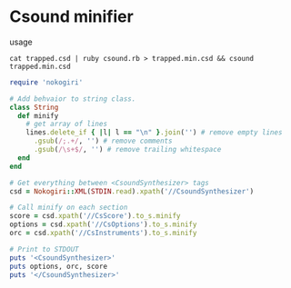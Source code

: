 ---
---

# Csound minifier

usage 

`cat trapped.csd | ruby csound.rb > trapped.min.csd && csound trapped.min.csd`

```ruby
require 'nokogiri'

# Add behvaior to string class.
class String
  def minify
    # get array of lines
    lines.delete_if { |l| l == "\n" }.join('') # remove empty lines
      .gsub(/;.+/, '') # remove comments
      .gsub(/\s+$/, '') # remove trailing whitespace
  end
end

# Get everything between <CsoundSynthesizer> tags
csd = Nokogiri::XML(STDIN.read).xpath('//CsoundSynthesizer')

# Call minify on each section
score = csd.xpath('//CsScore').to_s.minify
options = csd.xpath('//CsOptions').to_s.minify
orc = csd.xpath('//CsInstruments').to_s.minify

# Print to STDOUT
puts '<CsoundSynthesizer>'
puts options, orc, score
puts '</CsoundSynthesizer>'
```
